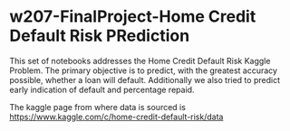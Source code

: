 # w207-FinalProject-Home Credit Default Risk PRediction

This set of notebooks addresses the Home Credit Default Risk Kaggle Problem. The primary objective is to predict, with the greatest accuracy possible, whether a loan will default. Additionally we also tried to predict early indication of default and percentage repaid.

The kaggle page from where data is sourced is
https://www.kaggle.com/c/home-credit-default-risk/data
